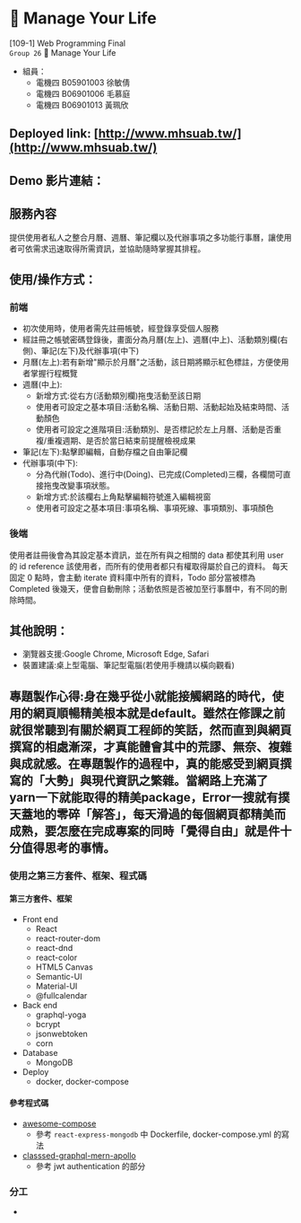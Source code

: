 # 📆 Manage Your Life
[109-1] Web Programming Final  
`Group 26` 📆 Manage Your Life
- 組員：
    - 電機四 B05901003 徐敏倩
    - 電機四 B06901006 毛慕庭
    - 電機四 B06901013 黃珮欣
## Deployed link: [http://www.mhsuab.tw/](http://www.mhsuab.tw/)
## Demo 影片連結：
## 服務內容
提供使用者私人之整合月曆、週曆、筆記欄以及代辦事項之多功能行事曆，讓使用者可依需求迅速取得所需資訊，並協助隨時掌握其排程。
## 使用/操作方式：
### 前端
- 初次使用時，使用者需先註冊帳號，經登錄享受個人服務
- 經註冊之帳號密碼登錄後，畫面分為月曆(左上)、週曆(中上)、活動類別欄(右側)、筆記(左下)及代辦事項(中下)
- 月曆(左上):若有新增"顯示於月曆"之活動，該日期將顯示紅色標註，方便使用者掌握行程概覽
- 週曆(中上):
    - 新增方式:從右方(活動類別欄)拖曳活動至該日期
    - 使用者可設定之基本項目:活動名稱、活動日期、活動起始及結束時間、活動顏色
    - 使用者可設定之進階項目:活動類別、是否標記於左上月曆、活動是否重複/重複週期、是否於當日結束前提醒檢視成果
- 筆記(左下):點擊即編輯，自動存檔之自由筆記欄
- 代辦事項(中下):
    - 分為代辦(Todo)、進行中(Doing)、已完成(Completed)三欄，各欄間可直接拖曳改變事項狀態。
    - 新增方式:於該欄右上角點擊編輯符號進入編輯視窗
    - 使用者可設定之基本項目:事項名稱、事項死線、事項類別、事項顏色
### 後端
使用者註冊後會為其設定基本資訊，並在所有與之相關的 data 都使其利用 user 的 id reference 該使用者，而所有的使用者都只有權取得屬於自己的資料。
每天固定 0 點時，會主動 iterate 資料庫中所有的資料，Todo 部分當被標為 Completed 後幾天，便會自動刪除；活動依照是否被加至行事曆中，有不同的刪除時間。

## 其他說明：
- 瀏覽器支援:Google Chrome, Microsoft Edge, Safari
- 裝置建議:桌上型電腦、筆記型電腦(若使用手機請以橫向觀看)

## 專題製作心得:身在幾乎從小就能接觸網路的時代，使用的網頁順暢精美根本就是default。雖然在修課之前就很常聽到有關於網頁工程師的笑話，然而直到與網頁撰寫的相處漸深，才真能體會其中的荒謬、無奈、複雜與成就感。在專題製作的過程中，真的能感受到網頁撰寫的「大勢」與現代資訊之繁雜。當網路上充滿了yarn一下就能取得的精美package，Error一搜就有撲天蓋地的零碎「解答」，每天滑過的每個網頁都精美而成熟，要怎麼在完成專案的同時「覺得自由」就是件十分值得思考的事情。
### 使用之第三方套件、框架、程式碼
#### 第三方套件、框架
- Front end
    - React
    - react-router-dom
    - react-dnd
    - react-color
    - HTML5 Canvas
    - Semantic-UI
    - Material-UI
    - @fullcalendar
- Back end
    - graphql-yoga
    - bcrypt
    - jsonwebtoken
    - corn
- Database
    - MongoDB
- Deploy
    - docker, docker-compose
#### 參考程式碼
- [awesome-compose](https://github.com/docker/awesome-compose)
    - 參考 `react-express-mongodb` 中 Dockerfile, docker-compose.yml 的寫法
- [classsed-graphql-mern-apollo](https://github.com/hidjou/classsed-graphql-mern-apollo)
    - 參考 jwt authentication 的部分

### 分工
- 